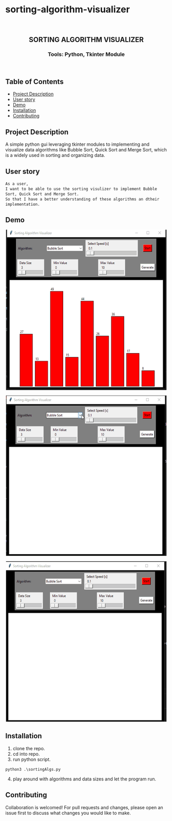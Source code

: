 # sorting-algorithm-visualizer
<br />
<p align="center">

<h2 align="center">SORTING ALGORITHM VISUALIZER</h2>

<h3 align="center">
 Tools: Python, Tkinter Module
</h3>
<br />
</p>

## Table of Contents

- [Project Description](#project-description)
- [User story](#user-story)
- [Demo](#demo)
- [Installation](#installation)
- [Contributing](#contributing)


## Project Description

A simple python gui leveraging tkinter modules to implementing and visualize data algorithms like Bubble Sort, Quick Sort and Merge Sort, which is a widely used in sorting and organizing data. 

## User story

```
As a user,
I want to be able to use the sorting visulizer to implement Bubble Sort, Quick Sort and Merge Sort.
So that I have a better understanding of these algorithms an dtheir implementation.
```

## Demo
<p align="center">
    <img src="./img/bubble.gif" width="500" height="500">
</p>
<p align="center">
    <img src="./img/mergesort.gif" width="500" height="500">
</p>
<p align="center">
    <img src="./img/quick.gif" width="500" height="500">
</p>

## Installation

1. clone the repo.
2. cd into repo.
3. run python script.
```
python3 .\sortingAlgs.py
```
4. play around with algorithms and data sizes and let the program run.

## Contributing

Collaboration is welcomed! For pull requests and changes, please open an issue first to discuss what changes you would like to make.
